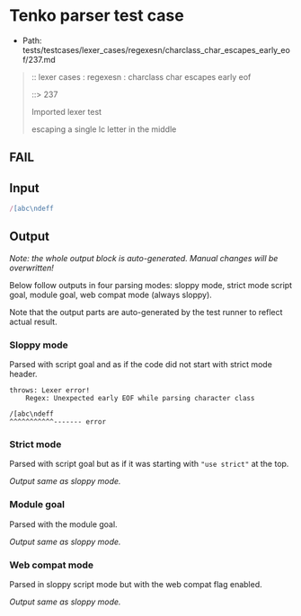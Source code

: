 # Tenko parser test case

- Path: tests/testcases/lexer_cases/regexesn/charclass_char_escapes_early_eof/237.md

> :: lexer cases : regexesn : charclass char escapes early eof
>
> ::> 237
>
> Imported lexer test
>
> escaping a single lc letter in the middle

## FAIL

## Input

`````js
/[abc\ndeff
`````

## Output

_Note: the whole output block is auto-generated. Manual changes will be overwritten!_

Below follow outputs in four parsing modes: sloppy mode, strict mode script goal, module goal, web compat mode (always sloppy).

Note that the output parts are auto-generated by the test runner to reflect actual result.

### Sloppy mode

Parsed with script goal and as if the code did not start with strict mode header.

`````
throws: Lexer error!
    Regex: Unexpected early EOF while parsing character class

/[abc\ndeff
^^^^^^^^^^^------- error
`````

### Strict mode

Parsed with script goal but as if it was starting with `"use strict"` at the top.

_Output same as sloppy mode._

### Module goal

Parsed with the module goal.

_Output same as sloppy mode._

### Web compat mode

Parsed in sloppy script mode but with the web compat flag enabled.

_Output same as sloppy mode._
